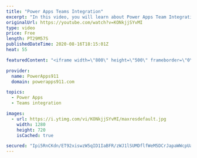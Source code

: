```yaml
---
title: "Power Apps Teams Integration"
excerpt: "In this video, you will learn about Power Apps Team Integration. You will see how to post messages to Teams from PowerApps and @ mention people, how to create channels, and a lot of the mechanics so you can integrate this critical data source.   Power Apps training at https://training.PowerApps911.com"
originalUrl: https://youtube.com/watch?v=KONkjjSYvMI
type: video
price: Free
length: PT29M57S
publishedDateTime: 2020-08-16T18:15:01Z
heat: 55

featuredContent: "<iframe width=\"800\" height=\"500\" frameborder=\"0\" src=\"https://www.youtube.com/embed/KONkjjSYvMI\" allow=\"accelerometer; autoplay; encrypted-media; gyroscope; picture-in-picture\" allowfullscreen></iframe>"

provider:
  name: PowerApps911
  domain: powerapps911.com

topics:
  - Power Apps
  - Teams integration

images:
  - url: https://i.ytimg.com/vi/KONkjjSYvMI/maxresdefault.jpg
    width: 1280
    height: 720
    isCached: true

secured: "Ipi5RnCKdn/ET92xiswzW5qID1IaBFR/zWJ1lSUMDflfWeM5DCrJapaWWcpUa+dhhlZk7zi1upar9oOFPcJKnmPk5YDI0/48dmebN6tiuYbPznRgvm+9zD/iWPsQ1ThGiLR0fkQWvqimUEyyrjdqfTGml4Ni+4ug5VkHWj8Sj7oUWYy41Jr0f0qfMIPiFj1Y/2jRig/R7aJWEfptysPpnISpwvAd7OTEYoYubRQomHxlVXwfCb0Rv4dmmd1oJcRW6FkPYbePq4y9MW7+MKntKqrfbSC9RqIbaFRBR/DU+dNSxZe/HL34aZ9Glkp4QuR4mizMtZ8v3qUJIVThN7K7cFwHVVodGkfXXYgIpl2bFe4EkvMIAzNeXh/UGniPX+EUXaKdkLRUu4mXpNylBIGgufbEU5cyDw7sybhZw3y7fvo=;tIqDneHshwx5V6wg702eVQ=="
---
```



